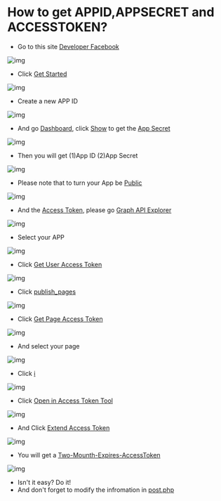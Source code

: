 # How to get APPID,APPSECRET and ACCESSTOKEN?
+ Go to this site [Developer Facebook](https://developer.facebook.com/)

![img](http://i.imgur.com/OGvLZGi.png)

+ Click [Get Started](#)

![img](http://i.imgur.com/jQ9xsoQ.png)

+ Create a new APP ID

![img](http://i.imgur.com/pEjlPqS.png)

+ And go [Dashboard](#), click [Show](#) to get the [App Secret](#)

![img](http://i.imgur.com/VCeM9dC.png)

+ Then you will get (1)App ID (2)App Secret

![img](http://i.imgur.com/hvRMeqQ.png)

+ Please note that to turn your App be [Public](#)

![img](http://i.imgur.com/ed3S923.png)

+ And the [Access Token](#), please go [Graph API Explorer](https://developers.facebook.com/tools/explorer)

![img](http://i.imgur.com/17rlN6b.png)

+ Select your APP

![img](http://i.imgur.com/3j4WctD.png)

+ Click [Get User Access Token](#)

![img](http://i.imgur.com/6CAEegN.png)

+ Click [publish_pages](#)

![img](http://i.imgur.com/kMf4E6P.png)

+ Click [Get Page Access Token](#)

![img](http://i.imgur.com/0Sms8Ip.png)

+ And select your page

![img](http://i.imgur.com/qXZHsVS.png)

+ Click [i](#)

![img](http://i.imgur.com/tO9Sxsq.png)

+ Click [Open in Access Token Tool](#)

![img](http://i.imgur.com/5xu8cEa.png)

+ And Click [Extend Access Token](#)

![img](http://i.imgur.com/ogQzSQe.png)

+ You will get a [Two-Mounth-Expires-AccessToken](#)

![img](http://i.imgur.com/rXGtR9t.png)


+ Isn't it easy? Do it!
+ And don't forget to modify the infromation in [post.php](#)
